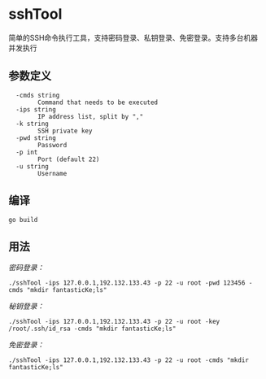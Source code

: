 # sshTool
简单的SSH命令执行工具，支持密码登录、私钥登录、免密登录。支持多台机器并发执行

## 参数定义
```cgo
  -cmds string
        Command that needs to be executed
  -ips string
        IP address list, split by ","
  -k string
        SSH private key
  -pwd string
        Password
  -p int
        Port (default 22)
  -u string
        Username
```
## 编译
``go build``

## 用法

*密码登录：*

``./sshTool -ips 127.0.0.1,192.132.133.43 -p 22 -u root -pwd 123456 -cmds "mkdir fantasticKe;ls"``

*秘钥登录：*

``./sshTool -ips 127.0.0.1,192.132.133.43 -p 22 -u root -key /root/.ssh/id_rsa -cmds "mkdir fantasticKe;ls"``

*免密登录：*

``./sshTool -ips 127.0.0.1,192.132.133.43 -p 22 -u root -cmds "mkdir fantasticKe;ls"``
